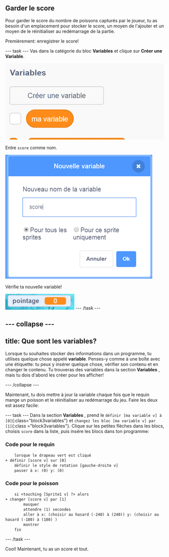 ## Garder le score

Pour garder le score du nombre de poissons capturés par le joueur, tu as besoin d'un emplacement pour stocker le score, un moyen de l'ajouter et un moyen de le réinitialiser au redémarrage de la partie.

Premièrement: enregistrer le score!

\--- task \--- Vas dans la catégorie du bloc **Variables** et clique sur **Créer une Variable**.

![](images/catch5.png)

Entre `score` comme nom.

![](images/catch6.png)

Vérifie ta nouvelle variable!

![La variable Score est affichée sur la scène](images/scoreVariableStage.png) \--- /task \---

## \--- collapse \---

## title: Que sont les variables?

Lorsque tu souhaites stocker des informations dans un programme, tu utilises quelque chose appelé **variable**. Penses-y comme à une boîte avec une étiquette: tu peux y insérer quelque chose, vérifier son contenu et en changer le contenu. Tu trouveras des variables dans la section **Variables** , mais tu dois d'abord les créer pour les afficher!

\--- /collapse \---

Maintenant, tu dois mettre à jour la variable chaque fois que le requin mange un poisson et le réinitialiser au redémarrage du jeu. Faire les deux est assez facile:

\--- task \--- Dans la section **Variables** , prend le `définir [ma variable v] à [0]`{:class="block3variables"} et `changez les bloc [ma variable v] par [1]`{:class ="block3variables"}. Clique sur les petites flèches dans les blocs, choisis `score` dans la liste, puis insére les blocs dans ton programme:

### Code pour le requin

```blocks3
    lorsque le drapeau vert est cliqué 
+ définir [score v] sur [0]
    définir le style de rotation [gauche-droite v]
    passer à x: (0) y: (0)
```

### Code pour le poisson

```blocks3
    si <touching [Sprite1 v] ?> alors
+ changer [score v] par [1]
        masquer
        attendre (1) secondes
        aller à x: (choisir au hasard (-240) à (240)) y: (choisir au hasard (-180) à (180) )
        montrer
    fin
```

\--- /task \---

Cool! Maintenant, tu as un score et tout.